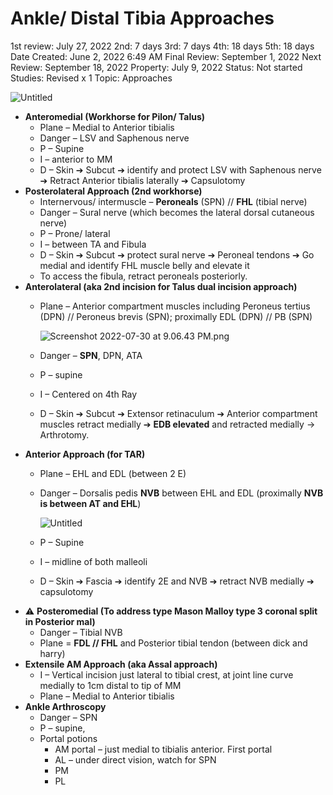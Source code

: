 # Ankle/ Distal Tibia Approaches

1st review: July 27, 2022
2nd: 7 days
3rd: 7 days
4th: 18 days
5th: 18 days
Date Created: June 2, 2022 6:49 AM
Final Review: September 1, 2022
Next Review: September 18, 2022
Property: July 9, 2022
Status: Not started
Studies: Revised x 1
Topic: Approaches

![Untitled](Ankle%20Distal%20Tibia%20Approaches%20725fb43f604a47fdab976bccbaebc84b/Untitled.png)

- **Anteromedial (Workhorse for Pilon/ Talus)**
    - Plane – Medial to Anterior tibialis
    - Danger – LSV and Saphenous nerve
    - P – Supine
    - I – anterior to MM
    - D – Skin ➔ Subcut ➔ identify and protect LSV with Saphenous nerve ➔ Retract Anterior tibialis laterally ➔ Capsulotomy
- **Posterolateral Approach (2nd workhorse)**
    - Internervous/ intermuscle – **Peroneals** (SPN) // **FHL** (tibial nerve)
    - Danger – Sural nerve (which becomes the lateral dorsal cutaneous nerve)
    - P – Prone/ lateral
    - I – between TA and Fibula
    - D – Skin ➔ Subcut ➔ protect sural nerve ➔ Peroneal tendons ➔ Go medial and identify FHL muscle belly and elevate it
    - To access the fibula, retract peroneals posteriorly.
- **Anterolateral (aka 2nd incision for Talus dual incision approach)**
    - Plane – Anterior compartment muscles including Peroneus tertius (DPN) // Peroneus brevis (SPN); proximally EDL (DPN) // PB (SPN)
        
        ![Screenshot 2022-07-30 at 9.06.43 PM.png](Ankle%20Distal%20Tibia%20Approaches%20725fb43f604a47fdab976bccbaebc84b/Screenshot_2022-07-30_at_9.06.43_PM.png)
        
    - Danger – **SPN**, DPN, ATA
    - P – supine
    - I – Centered on 4th Ray
    - D – Skin ➔ Subcut ➔ Extensor retinaculum ➔ Anterior compartment muscles retract medially ➔ **EDB elevated** and retracted medially → Arthrotomy.
- **Anterior Approach (for TAR)**
    - Plane – EHL and EDL (between 2 E)
    - Danger – Dorsalis pedis **NVB** between EHL and EDL (proximally **NVB is between AT and EHL**)
        
        ![Untitled](Ankle%20Distal%20Tibia%20Approaches%20725fb43f604a47fdab976bccbaebc84b/Untitled%201.png)
        
    - P – Supine
    - I – midline of both malleoli
    - D – Skin ➔ Fascia ➔ identify 2E and NVB ➔ retract NVB medially ➔ capsulotomy
- ⚠️ **Posteromedial (To address type Mason Malloy type 3 coronal split in Posterior mal)**
    - Danger – Tibial NVB
    - Plane = **FDL // FHL** and Posterior tibial tendon (between dick and harry)
- **Extensile AM Approach (aka Assal approach)**
    - I – Vertical incision just lateral to tibial crest, at joint line curve medially to 1cm distal to tip of MM
    - Plane – Medial to Anterior tibialis
- **Ankle Arthroscopy**
    - Danger – SPN
    - P – supine,
    - Portal potions
        - AM portal – just medial to tibialis anterior. First portal
        - AL – under direct vision, watch for SPN
        - PM
        - PL